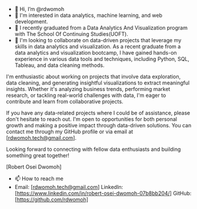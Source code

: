 - 👋 Hi, I’m @rdwomoh
- 👀 I'm interested in data analytics, machine learning, and web development.
- 🌱 I recently graduated from a Data Analytics And Visualization program with The School Of Continuing Studies(UOFT).
- 💞️ I'm looking to collaborate on data-driven projects that leverage my skills in data analytics and visualization. As a recent graduate from a data analytics and visualization bootcamp, I have gained hands-on experience in various data tools and techniques, including Python, SQL, Tableau, and data cleaning methods.

I'm enthusiastic about working on projects that involve data exploration, data cleaning, and generating insightful visualizations to extract meaningful insights. Whether it's analyzing business trends, performing market research, or tackling real-world challenges with data, I'm eager to contribute and learn from collaborative projects.

If you have any data-related projects where I could be of assistance, please don't hesitate to reach out. I'm open to opportunities for both personal growth and making a positive impact through data-driven solutions. You can contact me through my GitHub profile or via email at [rdwomoh.tech@gmail.com].

Looking forward to connecting with fellow data enthusiasts and building something great together!

[Robert Osei Dwomoh]

- 📫 How to reach me
- Email: [rdwomoh.tech@gmail.com]
LinkedIn: [https://www.linkedin.com/in/robert-osei-dwomoh-07b8bb204/]
GitHub: [https://github.com/rdwomoh]

<!---
rdwomoh/rdwomoh is a ✨ special ✨ repository because its `README.md` (this file) appears on your GitHub profile.
You can click the Preview link to take a look at your changes.
--->
